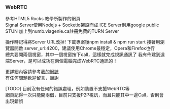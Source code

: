 ### WebRTC
參考HTML5 Rocks 教學所製作的網頁   
Signal Server使用Nodejs + Socketio架設而成
ICE Server則用google public STUN 加上到numb.viagenie.ca註冊免費的TURN Server  

操作時記得將Server URL改掉!
下載專案後npm install & npm run start
接著用瀏覽器開啟 server_url:4200，建議使用Chrome最穩定，Opera和Firefox也行  
總共要開兩個視窗，其中一個視窗按下call，這樣就完成視訊通訊了
我有佈建到遠端Server，是可以成功在兩個電腦完成WebRTC通訊的！

更詳細內容請參考[我的網誌](http://sj82516-blog.logdown.com/posts/1207821)  
有任何問題歡迎留言，謝謝  

[TODO]
目前沒有任何的錯誤處理，例如裝置不支援WebRTC等  
網頁記得一次只能開兩個，目前只支援P2P視訊，而且只能其中一邊Call，否則會出現錯誤